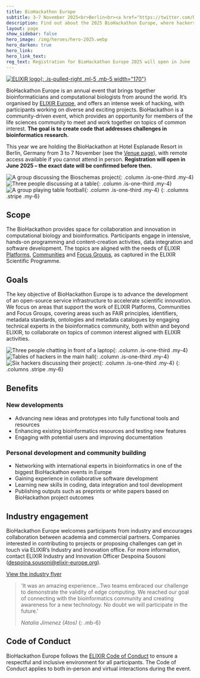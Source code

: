 ```yaml
---
title: BioHackathon Europe
subtitle: 3–7 November 2025<br>Berlin<br><a href="https://twitter.com/hashtag/BioHackEU25" class="is-size-6 ">#BioHackEU25</a></span>
description: Find out about the 2025 BioHackathon Europe, where hackers get together to make life science research easier.
layout: page
show_sidebar: false
hero_image: /img/heroes/hero-2025.webp
hero_darken: true
hero_link:
hero_link_text:
reg_text: Registration for BioHackathon Europe 2025 will open in June 
---
```


[![ELIXIR logo](/img/elixir-logo.svg){: .is-pulled-right .ml-5 .mb-5 width="170"}](https://elixir-europe.org/)

BioHackathon Europe is an annual event that brings together bioinformaticians and computational biologists from around the world. It’s organised by [ELIXIR Europe](https://elixir-europe.org/), and offers an intense week of hacking, with participants working on diverse and exciting projects. BioHackathon is a community-driven event, which provides an opportunity for members of the life sciences community to meet and work together on topics of common interest. **The goal is to create code that addresses challenges in bioinformatics research.** 

This year we are holding the BioHackathon at Hotel Esplanade Resort in Berlin, Germany from 3 to 7 November (see the [Venue page](/venue/)), with remote access available if you cannot attend in person. **Registration will open in June 2025 – the exact date will be confirmed before then.**

<!---
Images below wrap in a <p> tag. To-do: include images or find another 
workaround to avoid this, whilst still keeping the file easy to edit.
The 'markdown="1"' attribute on a <div> doesn't seem to work here.
Maybe just include them (but less intuitive to edit that way).
-->

![A group discussing the Bioschemas project](/img/square-tile-meeting-herve.webp){: .column .is-one-third .my-4}
![Three people discussing at a table](/img/square-tile-chat-toshiaki.webp){: .column .is-one-third .my-4}
![A group playing table football](/img/square-tile-table-football.webp){: .column .is-one-third .my-4}
{: .columns .stripe .my-6}

## Scope
The BioHackathon provides space for collaboration and innovation in computational biology and bioinformatics. Participants engage in intensive, hands-on programming and content-creation activities, data integration and software development. The topics are aligned with the needs of ELIXIR [Platforms](https://elixir-europe.org/platforms), [Communities](https://elixir-europe.org/communities) and [Focus Groups](https://elixir-europe.org/focus-groups), as captured in the ELIXIR Scientific Programme.

## Goals
The key objective of BioHackathon Europe is to advance the development of an open-source service infrastructure to accelerate scientific innovation. We focus on areas that support the work of ELIXIR Platforms, Communities and Focus Groups, covering areas such as FAIR principles, identifiers, metadata standards, ontologies and metadata catalogues by engaging technical experts in the bioinformatics community, both within and beyond ELIXIR, to collaborate on topics of common interest aligned with ELIXIR activities.
  
![Three people chatting in front of a laptop](/img/square-tile-table-chat.webp){: .column .is-one-third .my-4}
![Tables of hackers in the main hall](/img/square-tile-barcelona-hall.webp){: .column .is-one-third .my-4}
![Six hackers discussing their project](/img/square-tile-table-working.webp){: .column .is-one-third .my-4}
{: .columns .stripe .my-6}

## Benefits
### New developments
  * Advancing new ideas and prototypes into fully functional tools and resources
  * Enhancing existing bioinformatics resources and testing new features
  * Engaging with potential users and improving documentation

### Personal development and community building
  * Networking with international experts in bioinformatics in one of the biggest BioHackathon events in Europe
  * Gaining experience in collaborative software development
  * Learning new skills in coding, data integration and tool development
  * Publishing outputs such as preprints or white papers based on BioHackathon project outcomes

## Industry engagement
BioHackathon Europe welcomes participants from industry and encourages collaboration between academia and commercial partners. Companies interested in contributing to projects or proposing challenges can get in touch via ELIXIR’s Industry and Innovation office. For more information, contact ELIXIR Industry and Innovation Officer Despoina Sousoni (<despoina.sousoni@elixir-europe.org>).

<a href="https://drive.google.com/file/d/1uyuHeZbtyAlmZQt0RjzplFkLNSh3VVUY/view?usp=sharing" class="button is-size-5 is-inline-block my-2">View the industry flyer</a>

>'It was an amazing experience...Two teams embraced our challenge to demonstrate the validity of edge computing. We reached our  goal of connecting with the bioinformatics community and creating awareness for a new technology. No doubt we will participate in the future.'
>
>_Natalia Jimenez (Atos)_
{: .mb-6}

## Code of Conduct
BioHackathon Europe follows the [ELIXIR Code of Conduct](https://elixir-europe.org/events/code-of-conduct) to ensure a respectful and inclusive environment for all participants. The Code of Conduct applies to both in-person and virtual interactions during the event.
